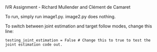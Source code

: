 IVR Assignment - Richard Mullender and Clément de Camaret

To run, simply run image1.py. image2.py does nothing.

To switch between joint estimation and target follow modes, change this line:

`testing_joint_estimation = False # Change this to true to test the joint estimation code out.`
